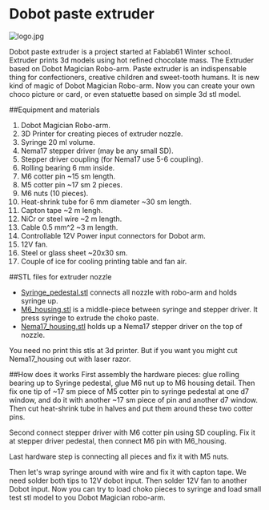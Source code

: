 <h1>Dobot paste extruder</h1>

![logo.jpg](https://github.com/FabLab61/Dobot_Paste_Extruder/new/master/logo.jpg)

Dobot paste extruder is a project started at Fablab61 Winter school. 
Extruder prints 3d models using hot refined chocolate mass. The Extruder based on Dobot Magician Robo-arm. 
Paste extruder is an indispensable thing for confectioners, creative children and sweet-tooth humans. It is new kind of magic of Dobot Magician Robo-arm. Now you can create your own choco picture or card, or even statuette based on simple 3d stl model.

##Equipment and materials
1. Dobot Magician Robo-arm.
2. 3D Printer for creating pieces of extruder nozzle.
3. Syringe 20 ml volume.
3. Nema17 stepper driver (may be any small SD).
4. Stepper driver coupling (for Nema17 use 5-6 coupling).
5. Rolling bearing 6 mm inside.
3. М6 cotter pin ~15 sm length.
8. M5 cotter pin ~17 sm 2 pieces.
4. M6 nuts (10 pieces).
5. Heat-shrink tube for 6 mm diameter ~30 sm length.
10. Capton tape ~2 m lengh.
11. NiCr or steel wire ~2 m length.
12. Cable 0.5 mm^2 ~3 m length.
13. Controllable 12V Power input connectors for Dobot arm.
14. 12V fan.
15. Steel or glass sheet ~20x30 sm.
15. Couple of ice for cooling printing table and fan air.

##STL files for extruder nozzle

- [Syringe_pedestal.stl](http://my-files.ru/t19ojn) connects all nozzle with robo-arm and holds syringe up.
- [M6_housing.stl](http://my-files.ru/6xgr6z) is a middle-piece between syringe and stepper driver. It press syringe to extrude the choko paste.
- [Nema17_housing.stl](http://my-files.ru/4q1g3h) holds up a Nema17 stepper driver on the top of nozzle.

You need no print this stls at 3d printer. But if you want you might cut Nema17_housing out with laser razor.

##How does it works
First assembly the hardware pieces: glue rolling bearing up to Syringe pedestal, glue M6 nut up to M6 housing detail. Then fix  one tip of ~17 sm piece of M5 cotter pin to syringe pedestal at one d7 window, and do it with another ~17 sm piece of pin and another d7 window. 
Then cut heat-shrink tube in halves and put them around these two cotter pins.

Second connect stepper driver with M6 cotter pin using SD coupling. Fix it at stepper driver pedestal, then connect M6 pin with M6_housing.

Last hardware step is connecting all pieces and fix it with M5 nuts.

Then let's wrap syringe around with wire and fix it with capton tape. We need solder both tips to 12V dobot input. Then solder 12V fan to another Dobot input. Now you can try to load choko pieces to syringe and load small test stl model to you Dobot Magician robo-arm.
